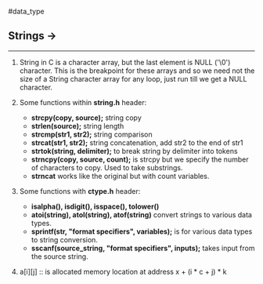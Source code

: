 #data_type 
## Strings ->
----

1.  String in C is a character array, but the last element is NULL ('\0') character. This is the breakpoint for these arrays and so we need not the size of a String character array for any loop, just run till we get a NULL character.


2. Some functions within **string.h** header:
	- **strcpy(copy, source);** string copy
	- **strlen(source);** string length
	- **strcmp(str1, str2);** string comparison
	- **strcat(str1, str2);** string concatenation, add str2 to the end of str1
	- **strtok(string, delimiter);** to break string by delimiter into tokens
	- **strncpy(copy, source, count);** is strcpy but we specify the number of characters to copy. Used to take substrings.
	- **strncat** works like the original but with count variables.


3. Some functions with **ctype.h** header: 
	- **isalpha(), isdigit(), isspace(), tolower()**
	- **atoi(string), atol(string), atof(string)** convert strings to various data types. 
	- **sprintf(str, "format specifiers", variables);** is for various data types to string conversion.
	- **sscanf(source_string, "format specifiers", inputs);** takes input from the source string.


4. a\[i]\[j] :: is allocated memory location at address x + (i * c + j) * k
	
